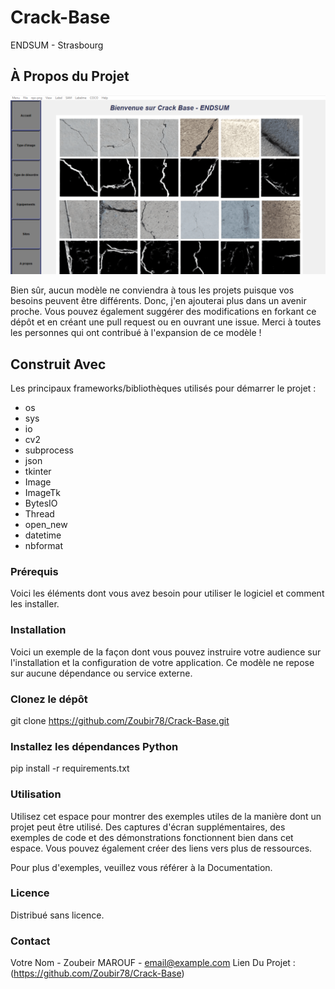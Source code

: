 # Crack-Base
 ENDSUM - Strasbourg

## À Propos du Projet

![Crack-Base](https://github.com/Zoubir78/Crack-Base/blob/main/carck-base.png)

Bien sûr, aucun modèle ne conviendra à tous les projets puisque vos besoins peuvent être différents. Donc, j'en ajouterai plus dans un avenir proche. Vous pouvez également suggérer des modifications en forkant ce dépôt et en créant une pull request ou en ouvrant une issue. Merci à toutes les personnes qui ont contribué à l'expansion de ce modèle !

## Construit Avec
Les principaux frameworks/bibliothèques utilisés pour démarrer le projet :

- os
- sys
- io
- cv2
- subprocess
- json
- tkinter
- Image
- ImageTk
- BytesIO
- Thread
- open_new
- datetime
- nbformat

### Prérequis
Voici les éléments dont vous avez besoin pour utiliser le logiciel et comment les installer.

### Installation
Voici un exemple de la façon dont vous pouvez instruire votre audience sur l'installation et la configuration de votre application. Ce modèle ne repose sur aucune dépendance ou service externe.

### Clonez le dépôt
 git clone https://github.com/Zoubir78/Crack-Base.git

### Installez les dépendances Python
 pip install -r requirements.txt

### Utilisation
Utilisez cet espace pour montrer des exemples utiles de la manière dont un projet peut être utilisé. Des captures d'écran supplémentaires, des exemples de code et des démonstrations fonctionnent bien dans cet espace. Vous pouvez également créer des liens vers plus de ressources.

Pour plus d'exemples, veuillez vous référer à la Documentation.

### Licence
Distribué sans licence.

### Contact
Votre Nom - Zoubeir MAROUF - email@example.com
Lien Du Projet : (https://github.com/Zoubir78/Crack-Base)
